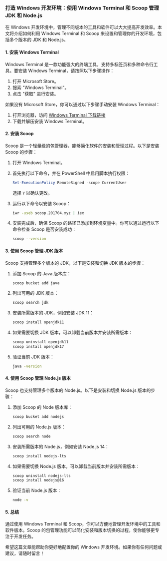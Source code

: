 ### 打造 Windows 开发环境：使用 Windows Terminal 和 Scoop 管理 JDK 和 Node.js

在 Windows 开发环境中，管理不同版本的工具和软件可以大大提高开发效率。本文将介绍如何利用 Windows Terminal 和 Scoop 来设置和管理你的开发环境，包括多个版本的 JDK 和 Node.js。

#### 1. 安装 Windows Terminal

Windows Terminal 是一款功能强大的终端工具，支持多标签页和多种命令行工具。要安装 Windows Terminal，请按照以下步骤操作：

1. 打开 Microsoft Store。
2. 搜索 "Windows Terminal"。
3. 点击 "获取" 进行安装。

如果没有 Microsoft Store，你可以通过以下步骤手动安装 Windows Terminal：

1. 打开浏览器，访问 [Windows Terminal 下载链接](https://mirror.ghproxy.com/https://github.com/microsoft/terminal/releases/download/v1.20.11781.0/Microsoft.WindowsTerminal_1.20.11781.0_x64.zip)
2. 下载并解压安装 Windows Terminal。

#### 2. 安装 Scoop

Scoop 是一个轻量级的包管理器，能够简化软件的安装和管理过程。以下是安装 Scoop 的步骤：

1. 打开 Windows Terminal。
2. 首先执行以下命令，并在 PowerShell 中启用脚本执行权限：

   ```powershell
   Set-ExecutionPolicy RemoteSigned -scope CurrentUser
   ```

   选择 `Y` 以确认更改。

3. 运行以下命令以安装 Scoop：

   ```bash
   iwr -useb scoop.201704.xyz | iex
   ```

4. 安装完成后，确保 Scoop 的路径已添加到环境变量中。你可以通过运行以下命令检查 Scoop 是否安装成功：

   ```bash
   scoop --version
   ```

#### 3. 使用 Scoop 管理 JDK 版本

Scoop 支持管理多个版本的 JDK，以下是安装和切换 JDK 版本的步骤：

1. 添加 Scoop 的 Java 版本库：

   ```bash
   scoop bucket add java
   ```

2. 列出可用的 JDK 版本：

   ```bash
   scoop search jdk
   ```

3. 安装所需版本的 JDK，例如安装 JDK 11：

   ```bash
   scoop install openjdk11
   ```

4. 如果需要切换 JDK 版本，可以卸载当前版本并安装所需版本：

   ```bash
   scoop uninstall openjdk11
   scoop install openjdk17
   ```

5. 验证当前 JDK 版本：

   ```bash
   java -version
   ```

#### 4. 使用 Scoop 管理 Node.js 版本

Scoop 也支持管理多个版本的 Node.js。以下是安装和切换 Node.js 版本的步骤：

1. 添加 Scoop 的 Node 版本库：

   ```bash
   scoop bucket add nodejs
   ```

2. 列出可用的 Node.js 版本：

   ```bash
   scoop search node
   ```

3. 安装所需版本的 Node.js，例如安装 Node.js 14：

   ```bash
   scoop install nodejs-lts
   ```

4. 如果需要切换 Node.js 版本，可以卸载当前版本并安装所需版本：

   ```bash
   scoop uninstall nodejs-lts
   scoop install nodejs@16
   ```

5. 验证当前 Node.js 版本：

   ```bash
   node -v
   ```

#### 5. 总结

通过使用 Windows Terminal 和 Scoop，你可以方便地管理开发环境中的工具和软件版本。Scoop 的包管理功能可以简化安装和版本切换的过程，使你能够更专注于开发任务。

希望这篇文章能帮助你更好地配置你的 Windows 开发环境。如果你有任何问题或建议，请随时留言！
